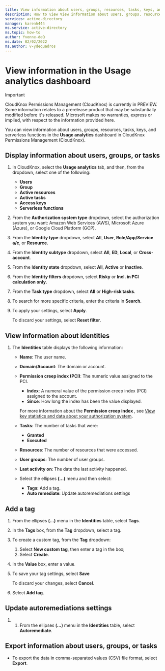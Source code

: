 ```yaml
---
title: View information about users, groups, resources, tasks, keys, and serverless functions in the Usage analytics dashboard in CloudKnox Permissions Management 
description: How to view View information about users, groups, resources, tasks, keys, and serverless functions in the Usage analytics dashboard in CloudKnox Permissions Management.
services: active-directory
manager: karenh444
ms.service: active-directory
ms.topic: how-to
author: Yvonne-deQ
ms.date: 02/02/2022
ms.author: v-ydequadros
---
```


# View information in the Usage analytics dashboard

> [!IMPORTANT]
> CloudKnox Permissions Management (CloudKnox) is currently in PREVIEW.
> Some information relates to a prerelease product that may be substantially modified before it's released. Microsoft makes no warranties, express or implied, with respect to the information provided here.

You can  view information about users, groups, resources, tasks, keys, and serverless functions in the **Usage analytics** dashboard in CloudKnox Permissions Management (CloudKnox). 

## Display information about users, groups, or tasks

1. In CloudKnox, select the **Usage analytics** tab, and then, from the dropdown, select one of the following:

   - **Users**
   - **Group**
   - **Active resources**
   - **Active tasks**
   - **Access keys**
   - **Serverless functions**

1. From the **Authorization system type** dropdown, select the authorization system you want: Amazon Web Services (AWS), Microsoft Azure (Azure), or Google Cloud Platform (GCP).
1. From the **Identity type** dropdown, select **All**, **User**, **Role/App/Service a/c**, or **Resource**.
1. From the **Identity subtype** dropdown, select **All**, **ED**, **Local**, or **Cross-account**. 
1. From the **Identity state** dropdown, select **All**, **Active** or **Inactive**. 
1. From the **Identity filters** dropdown, select **Risky** or **Incl. in PCI calculation only**.
1. From the **Task type** dropdown, select **All** or **High-risk tasks**. 
1. To search for more specific criteria, enter the criteria in **Search**.
1. To apply your settings, select **Apply**.

    To discard your settings, select **Reset filter**.


## View information about identities

1. The **Identities** table displays the following information:

    - **Name**: The user name.
    - **Domain/Account**: The domain or account.
    - **Permission creep index (PCI)**: The numeric value assigned to the PCI.

        - **Index**: A numeral value of the permission creep index (PCI) assigned to the account.
        - **Since**: How long the index has been the value displayed.

         For more information about the **Permission creep index** , see [View key statistics and data about your authorization system](cloudknox-ui-dashboard.md).    

    - **Tasks**: The number of tasks that were:
    
        - **Granted**
        - **Executed**

    - **Resources**: The number of resources that were accessed.
    - **User groups**: The number of user groups.
    - **Last activity on**: The date the last activity happened.

     - Select the ellipses **(...)** menu and then select:
         - **Tags**: Add a tag.
         - **Auto remediate**: Update autoremediations settings

## Add a tag

1. From the ellipses **(...)** menu in the **Identities** table, select **Tags**.
1. In the **Tags** box, from the **Tag** dropdown, select a tag.
1. To create a custom tag, from the **Tag** dropdown:

    1. Select **New custom tag**, then enter a tag in the box;
    1. Select **Create**.

1. In the **Value** box, enter a value.
1. To save your tag settings, select **Save**

    To discard your changes, select **Cancel**.
1. Select **Add tag**.

## Update autoremediations settings

1. 1. From the ellipses **(...)** menu in the **Identities** table, select **Autoremediate**.

## Export information about users, groups, or tasks

- To export the data in comma-separated values (CSV) file format, select **Export**.

<!---## Next steps--->


